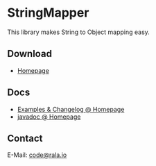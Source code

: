 # StringMapper

This library makes String to Object mapping easy.

## Download

* [Homepage](http://www.rala.io/library/string-mapper)

## Docs

* [Examples & Changelog @ Homepage](http://www.rala.io/library/string-mapper)
* [javadoc @ Homepage](http://javadoc.rala.io)

## Contact

E-Mail: [code@rala.io](mailto:code@rala.io)
